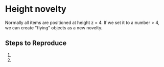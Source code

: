 # Height novelty

Normally all items are positioned at height z = 4. If we set it to a number > 4, we can create "flying" objects as
a new novelty. 

## Steps to Reproduce

1.

2.
